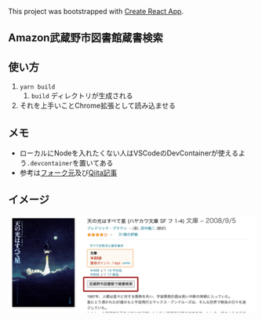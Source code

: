 This project was bootstrapped with [Create React App](https://github.com/facebook/create-react-app).

## Amazon武蔵野市図書館蔵書検索


## 使い方

1. `yarn build`
    1. `build` ディレクトリが生成される
1. それを上手いことChrome拡張として読み込ませる

## メモ

* ローカルにNodeを入れたくない人はVSCodeのDevContainerが使えるよう`.devcontainer`を置いてある
* 参考は[フォーク元](https://github.com/takakobem/react-chrome-extension-boilerplate)及び[Qiita記事](https://qiita.com/takakobem/items/64c37a4f35cadd712907)

## イメージ
![image](https://github.com/0mmadawn/amazon-musashino-library-search/blob/master/sample_image.jpg)

